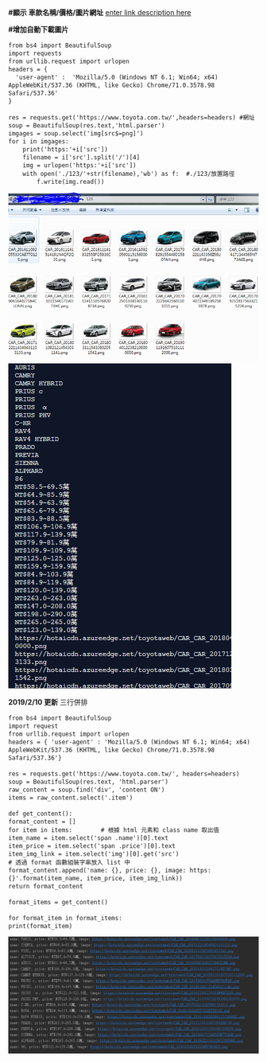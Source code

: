 ﻿**#顯示 車款名稱/價格/圖片網址**
 [enter link description here](https://repl.it/repls/IllustriousTechnicalCompilers)
 
 **#增加自動下載圖片**

    from bs4 import BeautifulSoup  
    import requests  
    from urllib.request import urlopen  
    headers = {  
      'user-agent' :  'Mozilla/5.0 (Windows NT 6.1; Win64; x64) AppleWebKit/537.36 (KHTML, like Gecko) Chrome/71.0.3578.98 Safari/537.36'  
    }  
      
    res = requests.get('https://www.toyota.com.tw/',headers=headers) #網址  
    soup = BeautifulSoup(res.text,'html.parser')  
    imgages = soup.select('img[src$=png]')  
    for i in imgages:  
        print('https:'+i['src'])  
        filename = i['src'].split('/')[4]  
        img = urlopen('https:'+i['src'])  
        with open('./123/'+str(filename),'wb') as f:  #./123/放置路徑
            f.write(img.read())
![enter image description here](https://github.com/2019wei/crawler/blob/master/TOYOTA%E8%B3%BC%E8%BB%8A-%E5%9C%96%E7%89%87%E8%87%AA%E5%8B%95%E6%8A%93/%E6%93%B7%E5%8F%96.PNG?raw=true)
![enter image description here](https://github.com/2019wei/crawler/blob/master/TOYOTA%E8%B3%BC%E8%BB%8A-%E5%9C%96%E7%89%87%E8%87%AA%E5%8B%95%E6%8A%93/%E6%93%B71%E5%8F%96.PNG?raw=true)

**2019/2/10 更新**  三行併排


    from bs4 import BeautifulSoup
    import request
    from urllib.request import urlopen
    headers = { 'user-agent' : 'Mozilla/5.0 (Windows NT 6.1; Win64; x64) AppleWebKit/537.36 (KHTML, like Gecko) Chrome/71.0.3578.98 Safari/537.36'}
  
    res = requests.get('https://www.toyota.com.tw/', headers=headers)
    soup = BeautifulSoup(res.text, 'html.parser')
    raw_content = soup.find('div', 'content ON')
    items = raw_content.select('.item')
    
    def get_content():
    format_content = []
    for item in items:        # 根據 html 元素和 class name 取出值
    item_name = item.select('span .name')[0].text
    item_price = item.select('span .price')[0].text
    item_img_link = item.select('img')[0].get('src')
    # 透過 format 函數組裝字串放入 list 中
    format_content.append('name: {}, price: {}, image: https:{}'.format(item_name, item_price, item_img_link))
    return format_content
    
    format_items = get_content()
    
    for format_item in format_items:
    print(format_item)

![enter image description here](https://github.com/2019wei/crawler/blob/master/TOYOTA%E8%B3%BC%E8%BB%8A-%E5%9C%96%E7%89%87%E8%87%AA%E5%8B%95%E6%8A%93/%E6%93%B7%E5%8F%962.PNG?raw=true)
